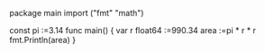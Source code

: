 package main
import ("fmt"
"math")

const pi :=3.14
func main() {
var r float64 :=990.34
area :=pi * r * r
fmt.Println(area)
}
